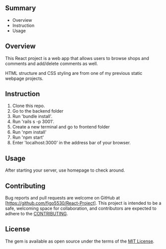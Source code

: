 
## Summary
* Overview
* Instruction
* Usage

## Overview
This React project is a web app that allows users to browse shops and comments and add/delete comments as well.

HTML structure and CSS styling are from one of my previous static webpage projects.

## Instruction
1. Clone this repo.
2. Go to the backend folder
3. Run 'bundle install'.
4. Run 'rails s -p 3001'.
5. Create a new terminal and go to frontend folder
6. Run 'npm install'
7. Run 'npm start'
8. Enter 'localhost:3000' in the address bar of your browser. 
## Usage
After starting your server, use homepage to check around.
## Contributing
Bug reports and pull requests are welcome on GitHub at [https://github.com/figo5530/React-Project]. This project is intended to be a safe, welcoming space for collaboration, and contributors are expected to adhere to the [CONTRIBUTING](https://github.com/figo5530/React-Project/blob/main/CONTRIBUTING).
## License
The gem is available as open source under the terms of the [MIT License](https://opensource.org/licenses/MIT).
